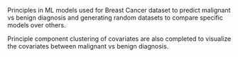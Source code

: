 Principles in ML models used for Breast Cancer dataset to predict malignant vs benign diagnosis and generating random datasets to compare specific models over others.

Principle component clustering of covariates are also completed to visualize the covariates between malignant vs benign diagnosis.
